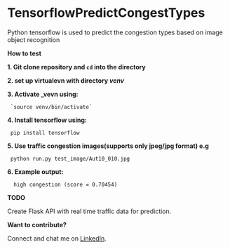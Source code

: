 # TensorflowPredictCongestTypes
Python tensorflow is used to predict the congestion types based on image object recognition

**How to test**

**1. Git clone repository and `cd` into the directory**

**2.  set up virtualevn with directory _venv_** 

**3. Activate _vevn using:**

     `source venv/bin/activate`

**4. Install tensorflow using:**

     pip install tensorflow

**5. Use  traffic congestion images(supports only jpeg/jpg format) e.g**

     python run.py test_image/Aut10_010.jpg
     
**6. Example output:**

      high congestion (score = 0.70454)

**TODO**

Create Flask API with real time traffic data for prediction.

**Want to contribute?** 

Connect and chat me on [LinkedIn](https://www.linkedin.com/in/taiwo-o-adetiloye-505a8023/).
